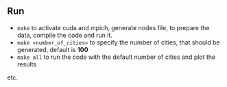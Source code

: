 ## Run
- `make` to activate cuda and mpich, generate nodes file, to prepare the data, compile the code and run it.
- `make <number_of_cities>` to specify the number of cities, that should be generated, default is **100**
- `make all` to run the code with the default number of cities and plot the results

etc.